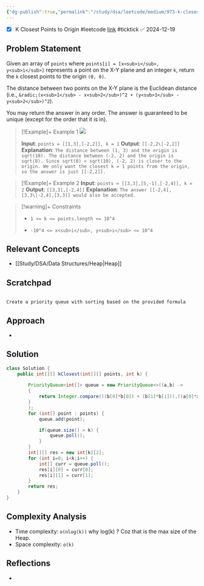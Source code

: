 ```yaml
---
{"dg-publish":true,"permalink":"/study/dsa/leetcode/medium/973-k-closest-points-to-origin/","tags":["leetcode/array","leetcode/math","leetcode/divide-and-conquer","leetcode/geometry","leetcode/sorting","leetcode/heap-priority-queue","leetcode/quickselect","programming/practice"]}
---
```



- [x] K Closest Points to Origin #leetcode  [link](https://ticktick.com/webapp/#p/674f4562ebbe1a00000002b9/tasks/67618600055b7119d43d4091) #ticktick   ✅ 2024-12-19

## Problem Statement
Given an array of `points` where `points[i] = [x<sub>i</sub>, y<sub>i</sub>]` represents a point on the X-Y plane and an integer `k`, return the `k` closest points to the origin `(0, 0)`.

The distance between two points on the X-Y plane is the Euclidean distance (i.e., `&radic;(x<sub>1</sub> - x<sub>2</sub>)^2 + (y<sub>1</sub> - y<sub>2</sub>)^2`).

You may return the answer in any order. The answer is guaranteed to be unique (except for the order that it is in).

 

>[!Example]+ Example 1
>![](https://assets.leetcode.com/uploads/2021/03/03/closestplane1.jpg)
>
>**Input**: `points = [[1,3],[-2,2]], k = 1`
>**Output**: `[[-2,2\|-2,2]]`
>**Explanation**: `The distance between (1, 3) and the origin is sqrt(10).
>The distance between (-2, 2) and the origin is sqrt(8).
>Since sqrt(8) < sqrt(10), (-2, 2) is closer to the origin.
>We only want the closest k = 1 points from the origin, so the answer is just [[-2,2]].
>`

>[!Example]+ Example 2
>**Input**: `points = [[3,3],[5,-1],[-2,4]], k = 2`
>**Output**: `[[3,3],[-2,4]]`
>**Explanation**: `The answer [[-2,4],[3,3\|-2,4],[3,3]] would also be accepted.
>`

>[!warning]+ Constraints
>- `1 <= k <= points.length <= 10^4`
>
>- `-10^4 <= x<sub>i</sub>, y<sub>i</sub> <= 10^4`

## Relevant Concepts
- [[Study/DSA/Data Structures/Heap\|Heap]]
## Scratchpad
```

Create a priority queue with sorting based on the provided formula 

```
## Approach
- 
## Solution
```Java
class Solution {
    public int[][] kClosest(int[][] points, int k) {
        
        PriorityQueue<int[]> queue = new PriorityQueue<>((a,b) -> 
        {
            return Integer.compare(((b[0]*b[0]) + (b[1]*b[1])),((a[0]*a[0]) + (a[1]*a[1])));
        }
        );
        for (int[] point : points) {
            queue.add(point);

            if(queue.size() > k) {
                queue.poll();
            }
        }
        int[][] res = new int[k][2];
        for (int i=0; i<k;i++) {
            int[] curr = queue.poll();
            res[i][0] = curr[0];
            res[i][1] = curr[1];
        }
        return res;
    }
}
```

## Complexity Analysis
- Time complexity: `o(nlog(k))` why log(k) ? Coz that is the max size of the Heap. 
- Space complexity: `o(k)`

## Reflections
- 